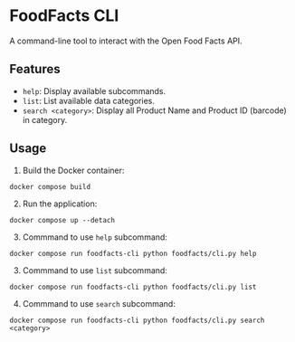 # FoodFacts CLI
A command-line tool to interact with the Open Food Facts API.

## Features
- `help`: Display available subcommands.
- `list`: List available data categories.
- `search <category>`: Display all Product Name and Product ID (barcode) in category. 


## Usage
1. Build the Docker container: 
```console
docker compose build
```
2. Run the application: 
```console
docker compose up --detach
```
3. Commmand to use `help` subcommand:
```console
docker compose run foodfacts-cli python foodfacts/cli.py help
```
3. Commmand to use `list` subcommand:
```console
docker compose run foodfacts-cli python foodfacts/cli.py list
```
4. Commmand to use `search` subcommand:
```console
docker compose run foodfacts-cli python foodfacts/cli.py search <category>
```
